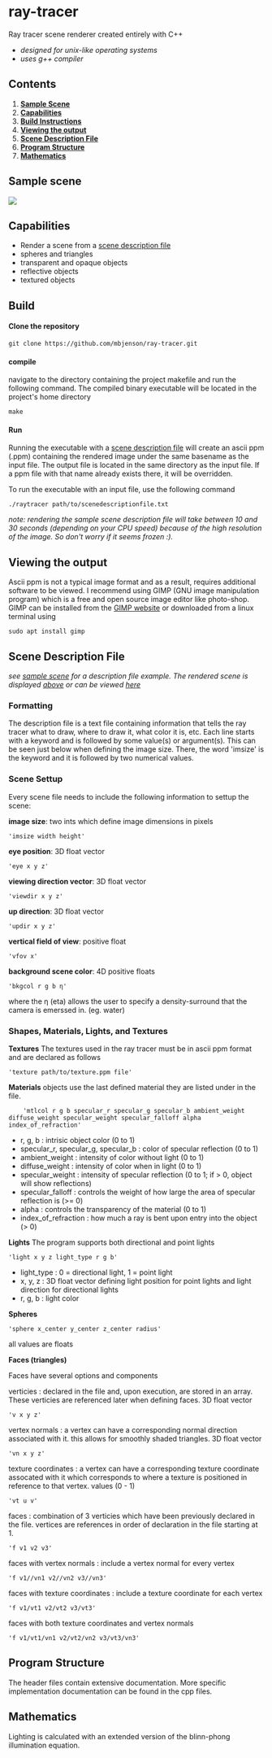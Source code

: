 # ray-tracer

Ray tracer scene renderer created entirely with C++
* *designed for unix-like operating systems*
* *uses g++ compiler*
## Contents

1. [**Sample Scene**](#sample-scene)
2. [**Capabilities**](#capabilities)
3. [**Build Instructions**](#build)
4. [**Viewing the output**](#viewing-the-output)
5. [**Scene Description File**](#scene-description-file)
6. [**Program Structure**](#program-structure)
7. [**Mathematics**](#mathematics)

## Sample scene
![](sample_scene/t4.jpg)

## Capabilities
* Render a scene from a [scene description file](#scene-description-file)
* spheres and triangles
* transparent and opaque objects
* reflective objects
* textured objects

## Build

#### Clone the repository

    git clone https://github.com/mbjenson/ray-tracer.git
#### compile
navigate to the directory containing the project makefile and run the following command. The compiled binary executable will be located in the project's home directory
    
    make
#### Run
Running the executable with a [scene description file](#scene-description-file) will create an ascii ppm (.ppm) containing the rendered image under the same basename as the input file. The output file is located in the same directory as the input file. If a ppm file with that name already exists there, it will be overridden.

To run the executable with an input file, use the following command

    ./raytracer path/to/scenedescriptionfile.txt
*note: rendering the sample scene description file will take between 10 and 30 seconds (depending on your CPU speed) because of the high resolution of the image. So don't worry if it seems frozen :).*

## Viewing the output
Ascii ppm is not a typical image format and as a result, requires additional software to be viewed. I recommend using GIMP (GNU image manipulation program) which is a free and open source image editor like photo-shop. GIMP can be installed from the [GIMP website](https://www.gimp.org/) or downloaded from a linux terminal using

    sudo apt install gimp
## Scene Description File
*see [sample scene](https://github.com/mbjenson/ray-tracer/blob/main/sample_scene/t4.txt) for a description file example. The rendered scene is displayed [above](#sample-scene) or can be viewed [here](https://github.com/mbjenson/ray-tracer/blob/main/sample_scene/t4.jpg)*
### Formatting
The description file is a text file containing information that tells the ray tracer what to draw, where to draw it, what color it is, etc. Each line starts with a keyword and is followed by some value(s) or argument(s). This can be seen just below when defining the image size. There, the word 'imsize' is the keyword and it is followed by two numerical values.
### Scene Settup
Every scene file needs to include the following information to settup the scene:

**image size**: two ints which define image dimensions in pixels

    'imsize width height'
**eye position**: 3D float vector

    'eye x y z'
**viewing direction vector**: 3D float vector

    'viewdir x y z'
**up direction**: 3D float vector

    'updir x y z'
**vertical field of view**: positive float

    'vfov x'
**background scene color**: 4D positive floats

    'bkgcol r g b η'
where the η (eta) allows the user to specify a density-surround that the camera is emerssed in. (eg. water)

### Shapes, Materials, Lights, and Textures

**Textures**
The textures used in the ray tracer must be in ascii ppm format and are declared as follows

    'texture path/to/texture.ppm file'

**Materials**
objects use the last defined material they are listed under in the file.

        'mtlcol r g b specular_r specular_g specular_b ambient_weight diffuse_weight specular_weight specular_falloff alpha index_of_refraction'      
* r, g, b : intrisic object color (0 to 1)
* specular_r, specular_g, specular_b : color of specular reflection (0 to 1)
* ambient_weight : intensity of color without light (0 to 1)
* diffuse_weight : intensity of color when in light (0 to 1)
* specular_weight : intensity of specular reflection (0 to 1; if > 0, object will show reflections)
* specular_falloff : controls the weight of how large the area of specular reflection is (>= 0)
* alpha : controls the transparency of the material (0 to 1)
* index_of_refraction : how much a ray is bent upon entry into the object (> 0)

**Lights**
The program supports both directional and point lights

    'light x y z light_type r g b'
* light_type : 0 = directional light, 1 = point light
* x, y, z : 3D float vector defining light position for point lights and light direction for directional lights
* r, g, b : light color

**Spheres**

    'sphere x_center y_center z_center radius'
all values are floats

**Faces (triangles)**

Faces have several options and components

verticies : declared in the file and, upon execution, are stored in an array. These verticies are referenced later when defining faces. 3D float vector

    'v x y z'
vertex normals : a vertex can have a corresponding normal direction associated with it. this allows for smoothly shaded triangles. 3D float vector

    'vn x y z'
texture coordinates : a vertex can have a corresponding texture coordinate assocated with it which corresponds to where a texture is positioned in reference to that vertex. values (0 - 1)

    'vt u v'

faces : combination of 3 verticies which have been previously declared in the file. vertices are references in order of declaration in the file starting at 1.

    
    'f v1 v2 v3'
faces with vertex normals : include a vertex normal for every vertex

    'f v1//vn1 v2//vn2 v3//vn3'
faces with texture coordinates : include a texture coordinate for each vertex

    'f v1/vt1 v2/vt2 v3/vt3'
faces with both texture coordinates and vertex normals

    'f v1/vt1/vn1 v2/vt2/vn2 v3/vt3/vn3'
## Program Structure
The header files contain extensive documentation. More specific implementation documentation can be found in the cpp files.

## Mathematics
Lighting is calculated with an extended version of the blinn-phong illumination equation.

